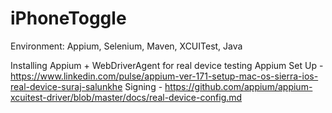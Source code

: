 # iPhoneToggle
Environment: Appium, Selenium, Maven, XCUITest, Java 

Installing Appium + WebDriverAgent for real device testing
  Appium Set Up - https://www.linkedin.com/pulse/appium-ver-171-setup-mac-os-sierra-ios-real-device-suraj-salunkhe
  Signing - https://github.com/appium/appium-xcuitest-driver/blob/master/docs/real-device-config.md
